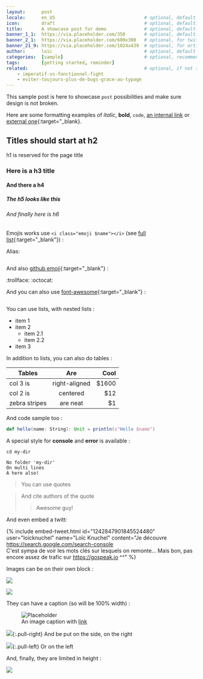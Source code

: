 ```yaml
---
layout:      post
locale:      en_US                                 # optional, default: en_US, values: en_US, fr_FR
icon:        draft                                 # optional, default: article, emoji in front of the article title
title:       A showcase post for demo              # optional, default: post file name
banner_1_1:  https://via.placeholder.com/350       # optional, default: /assets/img/default/blog_banner_1_1.jpg, for lists & twitter summary card
banner_2_1:  https://via.placeholder.com/600x300   # optional, for twitter summary_large_image card
banner_21_9: https://via.placeholder.com/1024x439  # optional, for article banner (no banner shown if not present)
author:      loic                                  # optional, default to loic (names in `_data/people.json`)
categories:  [sample]                              # optional, recommended one but can be multiple
tags:        [getting started, reminder]
related:                                           # optional, if not set jekyll will add some automatically
    - imperatif-vs-fonctionnel-fight
    - eviter-toujours-plus-de-bugs-grace-au-typage
---
```


This sample post is here to showcase `post` possibilities and make sure design is not broken.

Here are some formatting examples of *italic*, **bold**, `code`, [an internal link](#) or [external one](#){:target="_blank}.

## Titles should start at h2

h1 is reserved for the page title

### Here is a h3 title

#### And there a h4

##### The h5 looks like this

###### And finally here is h6

Emojis works use `<i class="emoji $name"></i>` (see [full list](https://unicode.org/emoji/charts/full-emoji-list.html){:target="_blank"}) :

Alias: <span style="font-size: 2em; line-height: 1.2;">
    <i class="emoji happy" title="happy" data-toggle="tooltip"></i>
    <i class="emoji laugh" title="laugh" data-toggle="tooltip"></i>
    <i class="emoji smile" title="smile" data-toggle="tooltip"></i>
    <i class="emoji wink" title="wink" data-toggle="tooltip"></i>
    <i class="emoji geek" title="geek" data-toggle="tooltip"></i>
    <i class="emoji sad" title="sad" data-toggle="tooltip"></i>
    <i class="emoji hundred" title="hundred" data-toggle="tooltip"></i>
    <i class="emoji speak" title="speak" data-toggle="tooltip"></i>
    <i class="emoji tech" title="tech" data-toggle="tooltip"></i>
    <i class="emoji startup" title="startup" data-toggle="tooltip"></i>
    <i class="emoji management" title="management" data-toggle="tooltip"></i>
    <i class="emoji announcement" title="announcement" data-toggle="tooltip"></i>
    <i class="emoji talk" title="talk" data-toggle="tooltip"></i>
    <i class="emoji mobile" title="mobile" data-toggle="tooltip"></i>
    <i class="emoji code" title="code" data-toggle="tooltip"></i>
    <i class="emoji idea" title="idea" data-toggle="tooltip"></i>
    <i class="emoji article" title="article" data-toggle="tooltip"></i>
    <i class="emoji draft" title="draft" data-toggle="tooltip"></i>
    <i class="emoji event" title="event" data-toggle="tooltip"></i>
    <i class="emoji fight" title="fight" data-toggle="tooltip"></i>
    <i class="emoji experiment" title="experiment" data-toggle="tooltip"></i>
</span>

<p style="font-size: 2em; line-height: 1.2;">
    <i class="emoji grinning-face" title="grinning-face" data-toggle="tooltip"></i>
    <i class="emoji grinning-face-with-big-eyes" title="grinning-face-with-big-eyes" data-toggle="tooltip"></i>
    <i class="emoji grinning-face-with-smiling-eyes" title="grinning-face-with-smiling-eyes" data-toggle="tooltip"></i>
    <i class="emoji beaming-face-with-smiling-eyes" title="beaming-face-with-smiling-eyes" data-toggle="tooltip"></i>
    <i class="emoji grinning-squinting-face" title="grinning-squinting-face" data-toggle="tooltip"></i>
    <i class="emoji grinning-face-with-sweat" title="grinning-face-with-sweat" data-toggle="tooltip"></i>
    <i class="emoji rolling-on-the-floor-laughing" title="rolling-on-the-floor-laughing" data-toggle="tooltip"></i>
    <i class="emoji face-with-tears-of-joy" title="face-with-tears-of-joy" data-toggle="tooltip"></i>
    <i class="emoji slightly-smiling-face" title="slightly-smiling-face" data-toggle="tooltip"></i>
    <i class="emoji upside-down-face" title="upside-down-face" data-toggle="tooltip"></i>
    <i class="emoji winking-face" title="winking-face" data-toggle="tooltip"></i>
    <i class="emoji smiling-face-with-smiling-eyes" title="smiling-face-with-smiling-eyes" data-toggle="tooltip"></i>
    <i class="emoji smiling-face-with-halo" title="smiling-face-with-halo" data-toggle="tooltip"></i>
    <i class="emoji smiling-face-with-hearts" title="smiling-face-with-hearts" data-toggle="tooltip"></i>
    <i class="emoji smiling-face-with-heart-eyes" title="smiling-face-with-heart-eyes" data-toggle="tooltip"></i>
    <i class="emoji star-struck" title="star-struck" data-toggle="tooltip"></i>
    <i class="emoji face-blowing-a-kiss" title="face-blowing-a-kiss" data-toggle="tooltip"></i>
    <i class="emoji kissing-face" title="kissing-face" data-toggle="tooltip"></i>
    <i class="emoji smiling-face" title="smiling-face" data-toggle="tooltip"></i>
    <i class="emoji kissing-face-with-closed-eyes" title="kissing-face-with-closed-eyes" data-toggle="tooltip"></i>
    <i class="emoji kissing-face-with-smiling-eyes" title="kissing-face-with-smiling-eyes" data-toggle="tooltip"></i>
    <i class="emoji face-savoring-food" title="face-savoring-food" data-toggle="tooltip"></i>
    <i class="emoji face-with-tongue" title="face-with-tongue" data-toggle="tooltip"></i>
    <i class="emoji winking-face-with-tongue" title="winking-face-with-tongue" data-toggle="tooltip"></i>
    <i class="emoji zany-face" title="zany-face" data-toggle="tooltip"></i>
    <i class="emoji squinting-face-with-tongue" title="squinting-face-with-tongue" data-toggle="tooltip"></i>
    <i class="emoji money-mouth-face" title="money-mouth-face" data-toggle="tooltip"></i>
    <i class="emoji hugging-face" title="hugging-face" data-toggle="tooltip"></i>
    <i class="emoji face-with-hand-over-mouth" title="face-with-hand-over-mouth" data-toggle="tooltip"></i>
    <i class="emoji shushing-face" title="shushing-face" data-toggle="tooltip"></i>
    <i class="emoji thinking-face" title="thinking-face" data-toggle="tooltip"></i>
    <i class="emoji zipper-mouth-face" title="zipper-mouth-face" data-toggle="tooltip"></i>
    <i class="emoji face-with-raised-eyebrow" title="face-with-raised-eyebrow" data-toggle="tooltip"></i>
    <i class="emoji neutral-face" title="neutral-face" data-toggle="tooltip"></i>
    <i class="emoji expressionless-face" title="expressionless-face" data-toggle="tooltip"></i>
    <i class="emoji face-without-mouth" title="face-without-mouth" data-toggle="tooltip"></i>
    <i class="emoji smirking-face" title="smirking-face" data-toggle="tooltip"></i>
    <i class="emoji unamused-face" title="unamused-face" data-toggle="tooltip"></i>
    <i class="emoji face-with-rolling-eyes" title="face-with-rolling-eyes" data-toggle="tooltip"></i>
    <i class="emoji grimacing-face" title="grimacing-face" data-toggle="tooltip"></i>
    <i class="emoji lying-face" title="lying-face" data-toggle="tooltip"></i>
    <i class="emoji sleeping-face" title="sleeping-face" data-toggle="tooltip"></i>
    <i class="emoji face-with-medical-mask" title="face-with-medical-mask" data-toggle="tooltip"></i>
    <i class="emoji nauseated-face" title="nauseated-face" data-toggle="tooltip"></i>
    <i class="emoji face-vomiting" title="face-vomiting" data-toggle="tooltip"></i>
    <i class="emoji partying-face" title="partying-face" data-toggle="tooltip"></i>
    <i class="emoji smiling-face-with-sunglasses" title="smiling-face-with-sunglasses" data-toggle="tooltip"></i>
    <i class="emoji nerd-face" title="nerd-face" data-toggle="tooltip"></i>
    <i class="emoji slightly-frowning-face" title="slightly-frowning-face" data-toggle="tooltip"></i>
    <i class="emoji face-with-open-mouth" title="face-with-open-mouth" data-toggle="tooltip"></i>
    <i class="emoji sad-but-relieved-face" title="sad-but-relieved-face" data-toggle="tooltip"></i>
    <i class="emoji crying-face" title="crying-face" data-toggle="tooltip"></i>
    <i class="emoji loudly-crying-face" title="loudly-crying-face" data-toggle="tooltip"></i>
    <i class="emoji face-screaming-in-fear" title="face-screaming-in-fear" data-toggle="tooltip"></i>
    <i class="emoji face-with-steam-from-nose" title="face-with-steam-from-nose" data-toggle="tooltip"></i>
    <i class="emoji pouting-face" title="pouting-face" data-toggle="tooltip"></i>
    <i class="emoji angry-face" title="angry-face" data-toggle="tooltip"></i>
    <i class="emoji face-with-symbols-on-mouth" title="face-with-symbols-on-mouth" data-toggle="tooltip"></i>
    <i class="emoji smiling-face-with-horns" title="smiling-face-with-horns" data-toggle="tooltip"></i>
    <i class="emoji skull" title="skull" data-toggle="tooltip"></i>
    <i class="emoji pile-of-poo" title="pile-of-poo" data-toggle="tooltip"></i>
    <i class="emoji ghost" title="ghost" data-toggle="tooltip"></i>
    <i class="emoji see-no-evil-monkey" title="see-no-evil-monkey" data-toggle="tooltip"></i>
    <i class="emoji hear-no-evil-monkey" title="hear-no-evil-monkey" data-toggle="tooltip"></i>
    <i class="emoji speak-no-evil-monkey" title="speak-no-evil-monkey" data-toggle="tooltip"></i>
    <i class="emoji two-hearts" title="two-hearts" data-toggle="tooltip"></i>
    <i class="emoji red-heart" title="red-heart" data-toggle="tooltip"></i>
    <i class="emoji yellow-heart" title="yellow-heart" data-toggle="tooltip"></i>
    <i class="emoji purple-heart" title="purple-heart" data-toggle="tooltip"></i>
    <i class="emoji black-heart" title="black-heart" data-toggle="tooltip"></i>
    <i class="emoji white-heart" title="white-heart" data-toggle="tooltip"></i>
    <i class="emoji hundred-points" title="hundred-points" data-toggle="tooltip"></i>
    <i class="emoji collision" title="collision" data-toggle="tooltip"></i>
    <i class="emoji bomb" title="bomb" data-toggle="tooltip"></i>
    <i class="emoji speech-balloon" title="speech-balloon" data-toggle="tooltip"></i>
    <i class="emoji left-speech-bubble" title="left-speech-bubble" data-toggle="tooltip"></i>
    <i class="emoji right-anger-bubble" title="right-anger-bubble" data-toggle="tooltip"></i>
    <i class="emoji thought-balloon" title="thought-balloon" data-toggle="tooltip"></i>
    <i class="emoji zzz" title="zzz" data-toggle="tooltip"></i>
    <i class="emoji ok-hand" title="ok-hand" data-toggle="tooltip"></i>
    <i class="emoji victory-hand" title="victory-hand" data-toggle="tooltip"></i>
    <i class="emoji crossed-fingers" title="crossed-fingers" data-toggle="tooltip"></i>
    <i class="emoji sign-of-the-horns" title="sign-of-the-horns" data-toggle="tooltip"></i>
    <i class="emoji thumbs-up" title="thumbs-up" data-toggle="tooltip"></i>
    <i class="emoji thumbs-down" title="thumbs-down" data-toggle="tooltip"></i>
    <i class="emoji raised-fist" title="raised-fist" data-toggle="tooltip"></i>
    <i class="emoji handshake" title="handshake" data-toggle="tooltip"></i>
    <i class="emoji folded-hands" title="folded-hands" data-toggle="tooltip"></i>
    <i class="emoji flexed-biceps" title="flexed-biceps" data-toggle="tooltip"></i>
    <i class="emoji man-raising-hand" title="man-raising-hand" data-toggle="tooltip"></i>
    <i class="emoji woman-raising-hand" title="woman-raising-hand" data-toggle="tooltip"></i>
    <i class="emoji man-facepalming" title="man-facepalming" data-toggle="tooltip"></i>
    <i class="emoji woman-facepalming" title="woman-facepalming" data-toggle="tooltip"></i>
    <i class="emoji man-student" title="man-student" data-toggle="tooltip"></i>
    <i class="emoji woman-student" title="woman-student" data-toggle="tooltip"></i>
    <i class="emoji man-teacher" title="man-teacher" data-toggle="tooltip"></i>
    <i class="emoji woman-teacher" title="woman-teacher" data-toggle="tooltip"></i>
    <i class="emoji man-office-worker" title="man-office-worker" data-toggle="tooltip"></i>
    <i class="emoji woman-office-worker" title="woman-office-worker" data-toggle="tooltip"></i>
    <i class="emoji man-scientist" title="man-scientist" data-toggle="tooltip"></i>
    <i class="emoji woman-scientist" title="woman-scientist" data-toggle="tooltip"></i>
    <i class="emoji man-technologist" title="man-technologist" data-toggle="tooltip"></i>
    <i class="emoji woman-technologist" title="woman-technologist" data-toggle="tooltip"></i>
    <i class="emoji man-singer" title="man-singer" data-toggle="tooltip"></i>
    <i class="emoji woman-singer" title="woman-singer" data-toggle="tooltip"></i>
    <i class="emoji man-superhero" title="man-superhero" data-toggle="tooltip"></i>
    <i class="emoji woman-superhero" title="woman-superhero" data-toggle="tooltip"></i>
    <i class="emoji man-supervillain" title="man-supervillain" data-toggle="tooltip"></i>
    <i class="emoji woman-supervillain" title="woman-supervillain" data-toggle="tooltip"></i>
    <i class="emoji speaking-head" title="speaking-head" data-toggle="tooltip"></i>
    <i class="emoji bug" title="bug" data-toggle="tooltip"></i>
    <i class="emoji pizza" title="pizza" data-toggle="tooltip"></i>
    <i class="emoji popcorn" title="popcorn" data-toggle="tooltip"></i>
    <i class="emoji cookie" title="cookie" data-toggle="tooltip"></i>
    <i class="emoji beer-mug" title="beer-mug" data-toggle="tooltip"></i>
    <i class="emoji clinking-beer-mugs" title="clinking-beer-mugs" data-toggle="tooltip"></i>
    <i class="emoji police-car-light" title="police-car-light" data-toggle="tooltip"></i>
    <i class="emoji rocket" title="rocket" data-toggle="tooltip"></i>
    <i class="emoji hourglass-done" title="hourglass-done" data-toggle="tooltip"></i>
    <i class="emoji hourglass-not-done" title="hourglass-not-done" data-toggle="tooltip"></i>
    <i class="emoji star" title="star" data-toggle="tooltip"></i>
    <i class="emoji glowing-star" title="glowing-star" data-toggle="tooltip"></i>
    <i class="emoji high-voltage" title="high-voltage" data-toggle="tooltip"></i>
    <i class="emoji fire" title="fire" data-toggle="tooltip"></i>
    <i class="emoji sparkles" title="sparkles" data-toggle="tooltip"></i>
    <i class="emoji party-popper" title="party-popper" data-toggle="tooltip"></i>
    <i class="emoji wrapped-gift" title="wrapped-gift" data-toggle="tooltip"></i>
    <i class="emoji admission-tickets" title="admission-tickets" data-toggle="tooltip"></i>
    <i class="emoji ticket" title="ticket" data-toggle="tooltip"></i>
    <i class="emoji military-medal" title="military-medal" data-toggle="tooltip"></i>
    <i class="emoji trophy" title="trophy" data-toggle="tooltip"></i>
    <i class="emoji sports-medal" title="sports-medal" data-toggle="tooltip"></i>
    <i class="emoji first-place-medal" title="first-place-medal" data-toggle="tooltip"></i>
    <i class="emoji second-place-medal" title="second-place-medal" data-toggle="tooltip"></i>
    <i class="emoji third-place-medal" title="third-place-medal" data-toggle="tooltip"></i>
    <i class="emoji direct-hit" title="direct-hit" data-toggle="tooltip"></i>
    <i class="emoji crystal-ball" title="crystal-ball" data-toggle="tooltip"></i>
    <i class="emoji video-game" title="video-game" data-toggle="tooltip"></i>
    <i class="emoji joystick" title="joystick" data-toggle="tooltip"></i>
    <i class="emoji slot-machine" title="slot-machine" data-toggle="tooltip"></i>
    <i class="emoji game-die" title="game-die" data-toggle="tooltip"></i>
    <i class="emoji heart-suit" title="heart-suit" data-toggle="tooltip"></i>
    <i class="emoji gem-stone" title="gem-stone" data-toggle="tooltip"></i>
    <i class="emoji loudspeaker" title="loudspeaker" data-toggle="tooltip"></i>
    <i class="emoji megaphone" title="megaphone" data-toggle="tooltip"></i>
    <i class="emoji bell" title="bell" data-toggle="tooltip"></i>
    <i class="emoji studio-microphone" title="studio-microphone" data-toggle="tooltip"></i>
    <i class="emoji microphone" title="microphone" data-toggle="tooltip"></i>
    <i class="emoji headphone" title="headphone" data-toggle="tooltip"></i>
    <i class="emoji mobile-phone" title="mobile-phone" data-toggle="tooltip"></i>
    <i class="emoji laptop" title="laptop" data-toggle="tooltip"></i>
    <i class="emoji desktop-computer" title="desktop-computer" data-toggle="tooltip"></i>
    <i class="emoji keyboard" title="keyboard" data-toggle="tooltip"></i>
    <i class="emoji floppy-disk" title="floppy-disk" data-toggle="tooltip"></i>
    <i class="emoji magnifying-glass-tilted-left" title="magnifying-glass-tilted-left" data-toggle="tooltip"></i>
    <i class="emoji light-bulb" title="light-bulb" data-toggle="tooltip"></i>
    <i class="emoji closed-book" title="closed-book" data-toggle="tooltip"></i>
    <i class="emoji open-book" title="open-book" data-toggle="tooltip"></i>
    <i class="emoji green-book" title="green-book" data-toggle="tooltip"></i>
    <i class="emoji blue-book" title="blue-book" data-toggle="tooltip"></i>
    <i class="emoji orange-book" title="orange-book" data-toggle="tooltip"></i>
    <i class="emoji books" title="books" data-toggle="tooltip"></i>
    <i class="emoji page-with-curl" title="page-with-curl" data-toggle="tooltip"></i>
    <i class="emoji bookmark" title="bookmark" data-toggle="tooltip"></i>
    <i class="emoji label" title="label" data-toggle="tooltip"></i>
    <i class="emoji money-bag" title="money-bag" data-toggle="tooltip"></i>
    <i class="emoji dollar-banknote" title="dollar-banknote" data-toggle="tooltip"></i>
    <i class="emoji euro-banknote" title="euro-banknote" data-toggle="tooltip"></i>
    <i class="emoji envelope" title="envelope" data-toggle="tooltip"></i>
    <i class="emoji memo" title="memo" data-toggle="tooltip"></i>
    <i class="emoji calendar" title="calendar" data-toggle="tooltip"></i>
    <i class="emoji tear-off-calendar" title="tear-off-calendar" data-toggle="tooltip"></i>
    <i class="emoji spiral-calendar" title="spiral-calendar" data-toggle="tooltip"></i>
    <i class="emoji chart-increasing" title="chart-increasing" data-toggle="tooltip"></i>
    <i class="emoji chart-decreasing" title="chart-decreasing" data-toggle="tooltip"></i>
    <i class="emoji bar-chart" title="bar-chart" data-toggle="tooltip"></i>
    <i class="emoji pushpin" title="pushpin" data-toggle="tooltip"></i>
    <i class="emoji round-pushpin" title="round-pushpin" data-toggle="tooltip"></i>
    <i class="emoji paperclip" title="paperclip" data-toggle="tooltip"></i>
    <i class="emoji locked" title="locked" data-toggle="tooltip"></i>
    <i class="emoji unlocked" title="unlocked" data-toggle="tooltip"></i>
    <i class="emoji key" title="key" data-toggle="tooltip"></i>
    <i class="emoji hammer" title="hammer" data-toggle="tooltip"></i>
    <i class="emoji axe" title="axe" data-toggle="tooltip"></i>
    <i class="emoji pick" title="pick" data-toggle="tooltip"></i>
    <i class="emoji hammer-and-pick" title="hammer-and-pick" data-toggle="tooltip"></i>
    <i class="emoji hammer-and-wrench" title="hammer-and-wrench" data-toggle="tooltip"></i>
    <i class="emoji dagger" title="dagger" data-toggle="tooltip"></i>
    <i class="emoji crossed-swords" title="crossed-swords" data-toggle="tooltip"></i>
    <i class="emoji shield" title="shield" data-toggle="tooltip"></i>
    <i class="emoji link" title="link" data-toggle="tooltip"></i>
    <i class="emoji test-tube" title="test-tube" data-toggle="tooltip"></i>
    <i class="emoji warning" title="warning" data-toggle="tooltip"></i>
    <i class="emoji double-exclamation-mark" title="double-exclamation-mark" data-toggle="tooltip"></i>
    <i class="emoji check-mark" title="check-mark" data-toggle="tooltip"></i>
    <i class="emoji cross-mark" title="cross-mark" data-toggle="tooltip"></i>
    <i class="emoji part-alternation-mark" title="part-alternation-mark" data-toggle="tooltip"></i>
</p>

And also [github emoji](https://www.webfx.com/tools/emoji-cheat-sheet){:target="_blank"} :

:trollface:
:octocat:

And you can also use [font-awesome](https://fontawesome.com/icons?m=free){:target="_blank"} :

<p style="font-size: 2em; line-height: 1.2;">
    <i class="fas fa-address-book" title="fas fa-address-book" data-toggle="tooltip"></i>
    <i class="fas fa-address-card" title="fas fa-address-card" data-toggle="tooltip"></i>
    <i class="fas fa-at" title="fas fa-at" data-toggle="tooltip"></i>
    <i class="fas fa-bell" title="fas fa-bell" data-toggle="tooltip"></i>
    <i class="fas fa-bolt" title="fas fa-bolt" data-toggle="tooltip"></i>
    <i class="fas fa-book" title="fas fa-book" data-toggle="tooltip"></i>
    <i class="fas fa-book-reader" title="fas fa-book-reader" data-toggle="tooltip"></i>
    <i class="fas fa-bookmark" title="fas fa-bookmark" data-toggle="tooltip"></i>
    <i class="fas fa-bug" title="fas fa-bug" data-toggle="tooltip"></i>
    <i class="fas fa-bullhorn" title="fas fa-bullhorn" data-toggle="tooltip"></i>
    <i class="fas fa-bullseye" title="fas fa-bullseye" data-toggle="tooltip"></i>
    <i class="fas fa-calendar-day" title="fas fa-calendar-day" data-toggle="tooltip"></i>
    <i class="fas fa-chalkboard-teacher" title="fas fa-chalkboard-teacher" data-toggle="tooltip"></i>
    <i class="fas fa-check" title="fas fa-check" data-toggle="tooltip"></i>
    <i class="fas fa-chart-pie" title="fas fa-chart-pie" data-toggle="tooltip"></i>
    <i class="fas fa-code" title="fas fa-code" data-toggle="tooltip"></i>
    <i class="fas fa-code-branch" title="fas fa-code-branch" data-toggle="tooltip"></i>
    <i class="fas fa-comment" title="fas fa-comment" data-toggle="tooltip"></i>
    <i class="fab fa-dev" title="fab fa-dev" data-toggle="tooltip"></i>
    <i class="fas fa-exclamation-triangle" title="fas fa-exclamation-triangle" data-toggle="tooltip"></i>
    <i class="fas fa-eye" title="fas fa-eye" data-toggle="tooltip"></i>
    <i class="fas fa-flag" title="fas fa-flag" data-toggle="tooltip"></i>
    <i class="fas fa-gem" title="fas fa-gem" data-toggle="tooltip"></i>
    <i class="fas fa-gift" title="fas fa-gift" data-toggle="tooltip"></i>
    <i class="fas fa-hashtag" title="fas fa-hashtag" data-toggle="tooltip"></i>
    <i class="fas fa-heart" title="fas fa-heart" data-toggle="tooltip"></i>
    <i class="fas fa-id-badge" title="fas fa-id-badge" data-toggle="tooltip"></i>
    <i class="fas fa-info-circle" title="fas fa-info-circle" data-toggle="tooltip"></i>
    <i class="fas fa-laptop-code" title="fas fa-laptop-code" data-toggle="tooltip"></i>
    <i class="fas fa-layer-group" title="fas fa-layer-group" data-toggle="tooltip"></i>
    <i class="fas fa-lightbulb" title="fas fa-lightbulb" data-toggle="tooltip"></i>
    <i class="fas fa-link" title="fas fa-link" data-toggle="tooltip"></i>
    <i class="fas fa-magic" title="fas fa-magic" data-toggle="tooltip"></i>
    <i class="fas fa-map-marked-alt" title="fas fa-map-marked-alt" data-toggle="tooltip"></i>
    <i class="fas fa-medal" title="fas fa-medal" data-toggle="tooltip"></i>
    <i class="fas fa-microphone" title="fas fa-microphone" data-toggle="tooltip"></i>
    <i class="fas fa-play" title="fas fa-play" data-toggle="tooltip"></i>
    <i class="fas fa-portrait" title="fas fa-portrait" data-toggle="tooltip"></i>
    <i class="fas fa-poo" title="fas fa-poo" data-toggle="tooltip"></i>
    <i class="fas fa-poll" title="fas fa-poll" data-toggle="tooltip"></i>
    <i class="fas fa-question-circle" title="fas fa-question-circle" data-toggle="tooltip"></i>
    <i class="fas fa-quote-right" title="fas fa-quote-right" data-toggle="tooltip"></i>
    <i class="fas fa-signature" title="fas fa-signature" data-toggle="tooltip"></i>
    <i class="fas fa-star" title="fas fa-star" data-toggle="tooltip"></i>
    <i class="fas fa-tag" title="fas fa-tag" data-toggle="tooltip"></i>
    <i class="fas fa-terminal" title="fas fa-terminal" data-toggle="tooltip"></i>
    <i class="fas fa-thumbs-up" title="fas fa-thumbs-up" data-toggle="tooltip"></i>
    <i class="fas fa-tint" title="fas fa-tint" data-toggle="tooltip"></i>
    <i class="fas fa-trophy" title="fas fa-trophy" data-toggle="tooltip"></i>
    <i class="fas fa-user-circle" title="fas fa-user-circle" data-toggle="tooltip"></i>
    <i class="fas fa-video" title="fas fa-video" data-toggle="tooltip"></i>
    <i class="fab fa-youtube" title="fab fa-youtube" data-toggle="tooltip"></i>
</p>

You can use lists, with nested lists :

- item 1
- item 2
    - item 2.1
    - item 2.2
- item 3

In addition to lists, you can also do tables :

| Tables        | Are           | Cool  |
| ------------- |:-------------:| -----:|
| col 3 is      | right-aligned | $1600 |
| col 2 is      | centered      |   $12 |
| zebra stripes | are neat      |    $1 |

And code sample too :

```scala
def hello(name: String): Unit = println(s"Hello $name")
```

A special style for **console** and **error** is available :

```console
cd my-dir
```

```error
No folder 'my-dir'
On multi lines
A here also!
```

> You can use quotes

> And cite authors of the quote
>> Awesome guy!

And even embed a twitt:

{% include embed-tweet.html id="1242847901845524480" user="loicknuchel" name="Loïc Knuchel" content="Je découvre https://search.google.com/search-console<br>C'est sympa de voir les mots clés sur lesquels on remonte... Mais bon, pas encore assez de trafic sur https://gospeak.io ^^" %}

Images can be on their own block :

![](https://via.placeholder.com/1024x200)

![](https://via.placeholder.com/300x150)

They can have a caption (so will be 100% width) :

<figure>
  <img src="https://via.placeholder.com/300x50" alt="Placeholder">
  <figcaption>An image caption with <a href="#">link</a></figcaption>
</figure>

![](https://via.placeholder.com/150x50){:.pull-right}
And be put on the side, on the right

![](https://via.placeholder.com/150x50){:.pull-left}
Or on the left

And, finally, they are limited in height :

![](https://via.placeholder.com/300x1500)
